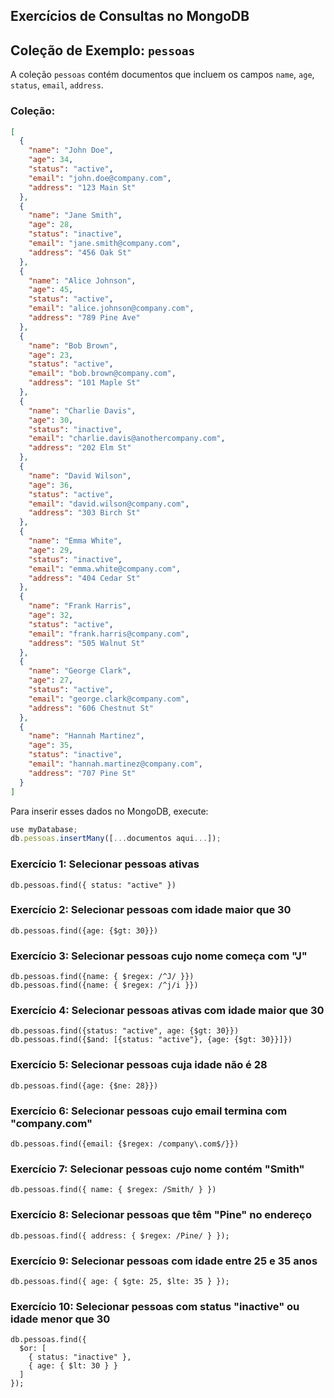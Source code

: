 ## Exercícios de Consultas no MongoDB

## Coleção de Exemplo: `pessoas`

A coleção `pessoas` contém documentos que incluem os campos `name`, `age`, `status`, `email`, `address`. 

### **Coleção:**

```json
[
  {
    "name": "John Doe",
    "age": 34,
    "status": "active",
    "email": "john.doe@company.com",
    "address": "123 Main St"
  },
  {
    "name": "Jane Smith",
    "age": 28,
    "status": "inactive",
    "email": "jane.smith@company.com",
    "address": "456 Oak St"
  },
  {
    "name": "Alice Johnson",
    "age": 45,
    "status": "active",
    "email": "alice.johnson@company.com",
    "address": "789 Pine Ave"
  },
  {
    "name": "Bob Brown",
    "age": 23,
    "status": "active",
    "email": "bob.brown@company.com",
    "address": "101 Maple St"
  },
  {
    "name": "Charlie Davis",
    "age": 30,
    "status": "inactive",
    "email": "charlie.davis@anothercompany.com",
    "address": "202 Elm St"
  },
  {
    "name": "David Wilson",
    "age": 36,
    "status": "active",
    "email": "david.wilson@company.com",
    "address": "303 Birch St"
  },
  {
    "name": "Emma White",
    "age": 29,
    "status": "inactive",
    "email": "emma.white@company.com",
    "address": "404 Cedar St"
  },
  {
    "name": "Frank Harris",
    "age": 32,
    "status": "active",
    "email": "frank.harris@company.com",
    "address": "505 Walnut St"
  },
  {
    "name": "George Clark",
    "age": 27,
    "status": "active",
    "email": "george.clark@company.com",
    "address": "606 Chestnut St"
  },
  {
    "name": "Hannah Martinez",
    "age": 35,
    "status": "inactive",
    "email": "hannah.martinez@company.com",
    "address": "707 Pine St"
  }
]
```

Para inserir esses dados no MongoDB, execute:

```javascript 
use myDatabase;
db.pessoas.insertMany([...documentos aqui...]);
```

### **Exercício 1: Selecionar pessoas ativas**
```
db.pessoas.find({ status: "active" })
```

### **Exercício 2: Selecionar pessoas com idade maior que 30**
```
db.pessoas.find({age: {$gt: 30}})
```

### **Exercício 3: Selecionar pessoas cujo nome começa com "J"**
```
db.pessoas.find({name: { $regex: /^J/ }})
db.pessoas.find({name: { $regex: /^j/i }})
```

### **Exercício 4: Selecionar pessoas ativas com idade maior que 30**
```
db.pessoas.find({status: "active", age: {$gt: 30}})
db.pessoas.find({$and: [{status: "active"}, {age: {$gt: 30}}]})
```

### **Exercício 5: Selecionar pessoas cuja idade não é 28**
```
db.pessoas.find({age: {$ne: 28}})
```

### **Exercício 6: Selecionar pessoas cujo email termina com "company.com"**
```
db.pessoas.find({email: {$regex: /company\.com$/}})
```

### **Exercício 7: Selecionar pessoas cujo nome contém "Smith"**
```
db.pessoas.find({ name: { $regex: /Smith/ } })
```

### **Exercício 8: Selecionar pessoas que têm "Pine" no endereço**
```
db.pessoas.find({ address: { $regex: /Pine/ } });
```

### **Exercício 9: Selecionar pessoas com idade entre 25 e 35 anos**
```
db.pessoas.find({ age: { $gte: 25, $lte: 35 } });
```

### **Exercício 10: Selecionar pessoas com status "inactive" ou idade menor que 30**
```
db.pessoas.find({
  $or: [
    { status: "inactive" },
    { age: { $lt: 30 } }
  ]
});
```


